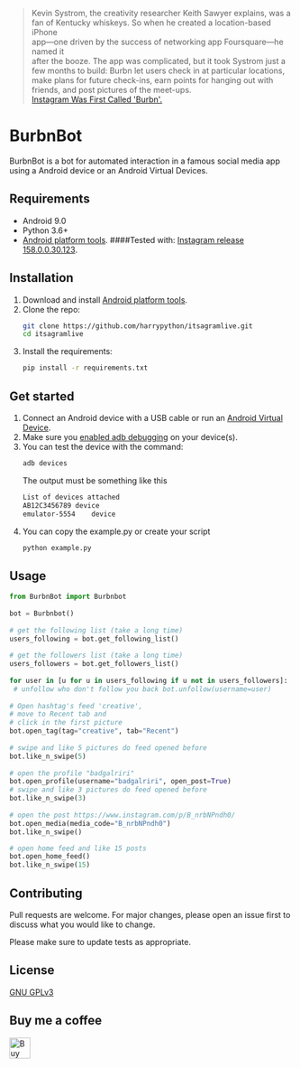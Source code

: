 
> Kevin Systrom, the creativity researcher Keith Sawyer explains, was a  
> fan of Kentucky whiskeys. So when he created a location-based iPhone  
> app—one driven by the success of networking app Foursquare—he named it  
> after the booze. The app was complicated, but it took Systrom just a  
> few months to build: Burbn let users check in at particular locations,  
> make plans for future check-ins, earn points for hanging out with  
> friends, and post pictures of the meet-ups.  
> [Instagram Was First Called 'Burbn'.](https://www.theatlantic.com/technology/archive/2014/07/instagram-used-to-be-called-brbn/373815/)  
  
# BurbnBot
BurbnBot is a bot for automated interaction in a famous social media app using a Android device or an Android Virtual Devices.  
## Requirements  
- Android 9.0  
- Python 3.6+  
- [Android platform tools](https://developer.android.com/studio/releases/platform-tools).
####Tested with:
[Instagram release 158.0.0.30.123](https://www.apkmirror.com/apk/instagram/instagram-instagram/instagram-instagram-158-0-0-30-123-release/).
## Installation
1. Download and install [Android platform tools](https://developer.android.com/studio/releases/platform-tools).  
1. Clone the repo: 
	```bash 
	git clone https://github.com/harrypython/itsagramlive.git
	cd itsagramlive 
	```  
1. Install the requirements: 
	```bash 
	pip install -r requirements.txt
	```  

## Get started  
1. Connect an Android device with a USB cable or run an [Android Virtual Device](https://developer.android.com/studio/run/emulator).
1. Make sure you [enabled adb debugging](https://developer.android.com/studio/command-line/adb.html#Enabling) on your device(s).
1. You can test the device with the command:
	```bash 
	adb devices 
	```
    The output must be something like this
    ```bash
   List of devices attached
   AB12C3456789	device
   emulator-5554	device
   ```
1. You can copy the example.py or create your script
	```bash 
	python example.py
	```
## Usage  
  
```python  
from BurbnBot import Burbnbot  
  
bot = Burbnbot()  
  
# get the following list (take a long time)  
users_following = bot.get_following_list()  
  
# get the followers list (take a long time)  
users_followers = bot.get_followers_list()  
  
for user in [u for u in users_following if u not in users_followers]:  
 # unfollow who don't follow you back bot.unfollow(username=user)  
  
# Open hashtag's feed 'creative',  
# move to Recent tab and  
# click in the first picture  
bot.open_tag(tag="creative", tab="Recent")  
  
# swipe and like 5 pictures do feed opened before  
bot.like_n_swipe(5)  
  
# open the profile "badgalriri"  
bot.open_profile(username="badgalriri", open_post=True)  
# swipe and like 3 pictures do feed opened before  
bot.like_n_swipe(3)  
  
# open the post https://www.instagram.com/p/B_nrbNPndh0/  
bot.open_media(media_code="B_nrbNPndh0")  
bot.like_n_swipe()  

# open home feed and like 15 posts
bot.open_home_feed()
bot.like_n_swipe(15)

```  
  
## Contributing  
Pull requests are welcome. For major changes, please open an issue first to discuss what you would like to change.  
  
Please make sure to update tests as appropriate.  
  
## License  
  
[ GNU GPLv3 ](https://choosealicense.com/licenses/gpl-3.0/)  
  
## Buy me a coffee  
  
<a href="https://www.buymeacoffee.com/harrypython" target="_blank"><img src="https://cdn.buymeacoffee.com/buttons/default-orange.png" alt="Buy Me A Coffee" style="height: 37px !important;" ></a>
